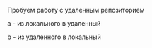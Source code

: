 Пробуем работу с удаленным репозиторием

a - из локального в удаленный

b - из удаленного в локальный
